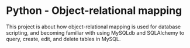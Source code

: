 # Python - Object-relational mapping

This project is about how object-relational mapping is used for
database scripting, and  becoming familiar with using MySQLdb and SQLAlchemy to
query, create, edit, and delete tables in MySQL.

